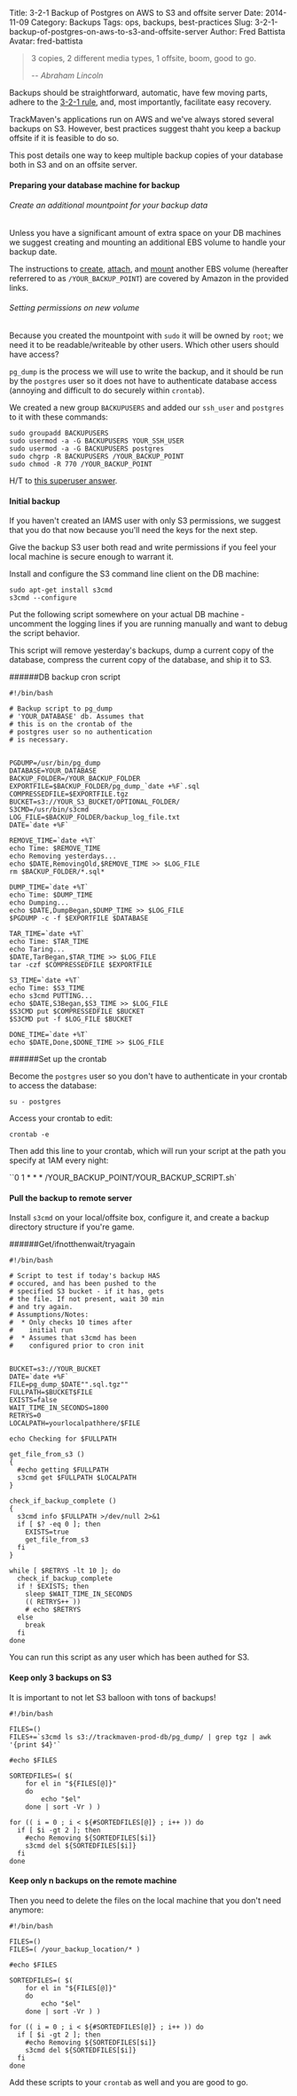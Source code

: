 Title: 3-2-1 Backup of Postgres on AWS to S3 and offsite server
Date: 2014-11-09
Category: Backups
Tags: ops, backups, best-practices
Slug: 3-2-1-backup-of-postgres-on-aws-to-s3-and-offsite-server
Author: Fred Battista
Avatar: fred-battista

> 3 copies, 2 different media types, 1 offsite, boom, good to go.
> 
> --<cite> Abraham Lincoln</cite>

Backups should be straightforward, automatic, have few moving parts, adhere to the [3-2-1 rule](http://www.dpbestflow.org/backup/backup-overview#321), and, most importantly, facilitate easy recovery.

TrackMaven's applications run on AWS and we've always stored several backups on S3. However, best practices suggest thaht you keep a backup offsite if it is feasible to do so.

This post details one way to keep multiple backup copies of your database both in S3 and on an offsite server.

#### Preparing your database machine for backup

###### Create an additional mountpoint for your backup data

Unless you have a significant amount of extra space on your DB machines we suggest creating and mounting an additional EBS volume to handle your backup date. 

The instructions to [create](http://docs.aws.amazon.com/AWSEC2/latest/UserGuide/ebs-creating-volume.html), [attach](http://docs.aws.amazon.com/AWSEC2/latest/UserGuide/ebs-creating-volume.html), and [mount](http://docs.aws.amazon.com/AWSEC2/latest/UserGuide/ebs-attaching-volume.html) another EBS volume (hereafter referrered to as `/YOUR_BACKUP_POINT`) are covered by Amazon in the provided links. 

###### Setting permissions on new volume

Because you created the mountpoint with `sudo` it will be owned by `root`; we need it to be readable/writeable by other users. Which other users should have access?

`pg_dump` is the process we will use to write the backup, and it should be run by the `postgres` user so it does not have to authenticate database access (annoying and difficult to do securely within `crontab`). 

We created a new group `BACKUPUSERS` and added our `ssh_user` and `postgres` to it with these commands:

```
sudo groupadd BACKUPUSERS
sudo usermod -a -G BACKUPUSERS YOUR_SSH_USER
sudo usermod -a -G BACKUPUSERS postgres
sudo chgrp -R BACKUPUSERS /YOUR_BACKUP_POINT
sudo chmod -R 770 /YOUR_BACKUP_POINT
```

H/T to [this superuser answer](http://superuser.com/questions/280994/give-write-permissions-to-multiple-users-on-a-folder-in-ubuntu).

#### Initial backup

If you haven't created an IAMS user with only S3 permissions, we suggest that you do that now because you'll need the keys for the next step.

Give the backup S3 user both read and write permissions if you feel your local machine is secure enough to warrant it.

Install and configure the S3 command line client on the DB machine:

```
sudo apt-get install s3cmd
s3cmd --configure
```

Put the following script somewhere on your actual DB machine - uncomment the logging lines if you are running manually and want to debug the script behavior.

This script will remove yesterday's backups, dump a current copy of the database, compress the current copy of the database, and ship it to S3.

######DB backup cron script

```
#!/bin/bash

# Backup script to pg_dump
# 'YOUR_DATABASE' db. Assumes that
# this is on the crontab of the
# postgres user so no authentication
# is necessary.


PGDUMP=/usr/bin/pg_dump
DATABASE=YOUR_DATABASE
BACKUP_FOLDER=/YOUR_BACKUP_FOLDER
EXPORTFILE=$BACKUP_FOLDER/pg_dump_`date +%F`.sql
COMPRESSEDFILE=$EXPORTFILE.tgz
BUCKET=s3://YOUR_S3_BUCKET/OPTIONAL_FOLDER/
S3CMD=/usr/bin/s3cmd
LOG_FILE=$BACKUP_FOLDER/backup_log_file.txt
DATE=`date +%F`

REMOVE_TIME=`date +%T`
echo Time: $REMOVE_TIME
echo Removing yesterdays...
echo $DATE,RemovingOld,$REMOVE_TIME >> $LOG_FILE
rm $BACKUP_FOLDER/*.sql*

DUMP_TIME=`date +%T`
echo Time: $DUMP_TIME
echo Dumping...
echo $DATE,DumpBegan,$DUMP_TIME >> $LOG_FILE
$PGDUMP -c -f $EXPORTFILE $DATABASE

TAR_TIME=`date +%T`
echo Time: $TAR_TIME
echo Taring...
$DATE,TarBegan,$TAR_TIME >> $LOG_FILE
tar -czf $COMPRESSEDFILE $EXPORTFILE

S3_TIME=`date +%T`
echo Time: $S3_TIME
echo s3cmd PUTTING...
echo $DATE,S3Began,$S3_TIME >> $LOG_FILE
$S3CMD put $COMPRESSEDFILE $BUCKET
$S3CMD put -f $LOG_FILE $BUCKET

DONE_TIME=`date +%T`
echo $DATE,Done,$DONE_TIME >> $LOG_FILE
```

######Set up the crontab

Become the `postgres` user so you don't have to authenticate in your crontab to access the database:

`su - postgres`

Access your crontab to edit:

`crontab -e`

Then add this line to your crontab, which will run your script at the path you specify at 1AM every night:

``0 1 * * * /YOUR_BACKUP_POINT/YOUR_BACKUP_SCRIPT.sh`

#### Pull the backup to remote server

Install `s3cmd` on your local/offsite box, configure it, and create a backup directory structure if you're game.

######Get/ifnotthenwait/tryagain

```
#!/bin/bash

# Script to test if today's backup HAS
# occured, and has been pushed to the
# specified S3 bucket - if it has, gets
# the file. If not present, wait 30 min
# and try again.
# Assumptions/Notes:
#  * Only checks 10 times after
#    initial run
#  * Assumes that s3cmd has been
#    configured prior to cron init


BUCKET=s3://YOUR_BUCKET
DATE=`date +%F`
FILE=pg_dump_$DATE"".sql.tgz""
FULLPATH=$BUCKET$FILE
EXISTS=false
WAIT_TIME_IN_SECONDS=1800
RETRYS=0
LOCALPATH=yourlocalpathhere/$FILE

echo Checking for $FULLPATH

get_file_from_s3 ()
{
  #echo getting $FULLPATH
  s3cmd get $FULLPATH $LOCALPATH
}

check_if_backup_complete ()
{
  s3cmd info $FULLPATH >/dev/null 2>&1
  if [ $? -eq 0 ]; then
    EXISTS=true
    get_file_from_s3
  fi
}

while [ $RETRYS -lt 10 ]; do
  check_if_backup_complete
  if ! $EXISTS; then
    sleep $WAIT_TIME_IN_SECONDS
    (( RETRYS++ ))
    # echo $RETRYS
  else
    break
  fi
done
```

You can run this script as any user which has been authed for S3.

#### Keep only 3 backups on S3

It is important to not let S3 balloon with tons of backups!

```
#!/bin/bash

FILES=()
FILES+=`s3cmd ls s3://trackmaven-prod-db/pg_dump/ | grep tgz | awk '{print $4}'`

#echo $FILES

SORTEDFILES=( $(
    for el in "${FILES[@]}"
    do
        echo "$el"
    done | sort -Vr ) )

for (( i = 0 ; i < ${#SORTEDFILES[@]} ; i++ )) do
  if [ $i -gt 2 ]; then
    #echo Removing ${SORTEDFILES[$i]}
    s3cmd del ${SORTEDFILES[$i]}
  fi
done
```

#### Keep only n backups on the remote machine

Then you need to delete the files on the local machine that you don't need anymore:

```
#!/bin/bash

FILES=()
FILES=( /your_backup_location/* )

#echo $FILES

SORTEDFILES=( $(
    for el in "${FILES[@]}"
    do
        echo "$el"
    done | sort -Vr ) )

for (( i = 0 ; i < ${#SORTEDFILES[@]} ; i++ )) do
  if [ $i -gt 2 ]; then
    #echo Removing ${SORTEDFILES[$i]}
    s3cmd del ${SORTEDFILES[$i]}
  fi
done
```

Add these scripts to your `crontab` as well and you are good to go.
